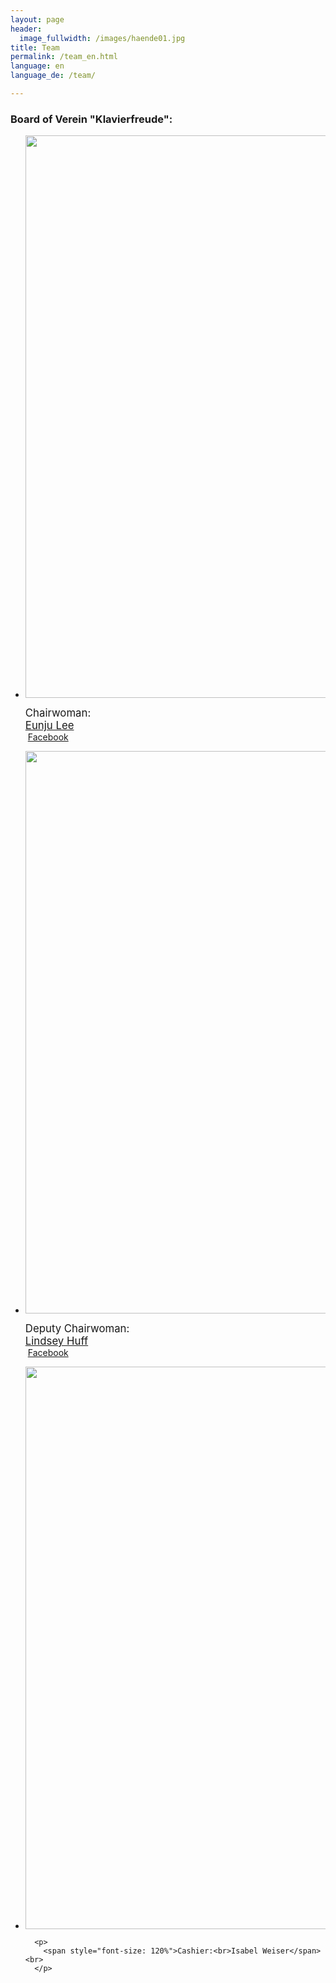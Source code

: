 ```yaml
---
layout: page
header:
  image_fullwidth: /images/haende01.jpg
title: Team
permalink: /team_en.html
language: en
language_de: /team/

---
```


### Board of Verein "Klavierfreude":

<ul class="small-block-grid-2 medium-block-grid-2 large-block-grid-2" > 
  <li><a href="/members/eunju_lee/">
        <img src="/images/LeeEunju2.jpg" width="500em" height="900em" style="object-fit: scale-down !important;" />
      </a>
      <p>
        <span style="font-size: 120%">Chairwoman:<br><a href="/members/eunju_lee/">Eunju Lee</a></span><br>
        <span class="icon-facebook">&nbsp;<a href="https://www.facebook.com/eunju.lee.9400">Facebook</a></span>
      </p>
  </li>
  <li><a href="/members/lindsey_huff/">
        <img src="/images/LindseyHuff2.jpg"  width="500em" height="900em" style="object-fit: scale-down !important;"  />
      </a>
      <p>
        <span style="font-size: 120%">Deputy Chairwoman:<br><a href="/members/lindsey_huff/">Lindsey Huff</a></span><br>
        <span class="icon-facebook">&nbsp;<a href="https://www.facebook.com/lindsey.huff.549">Facebook</a></span>
      </p>
  </li>
  <li>
        <img src="/images/WeiserIsabel1.jpg"  width="500em" height="900em" style="object-fit: scale-down !important;"  />
      
      <p>
        <span style="font-size: 120%">Cashier:<br>Isabel Weiser</span><br>
      </p>
  </li>
</ul>



